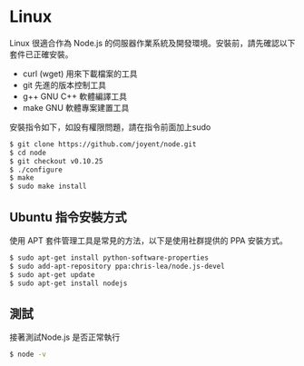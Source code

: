 # Linux

Linux 很適合作為 Node.js 的伺服器作業系統及開發環境。安裝前，請先確認以下套件已正確安裝。

* curl (wget) 用來下載檔案的工具
* git 先進的版本控制工具
* g++ GNU C++ 軟體編譯工具
* make GNU 軟體專案建置工具

安裝指令如下，如設有權限問題，請在指令前面加上sudo

```bash
$ git clone https://github.com/joyent/node.git
$ cd node
$ git checkout v0.10.25
$ ./configure
$ make
$ sudo make install
```

## Ubuntu 指令安裝方式

使用 APT 套件管理工具是常見的方法，以下是使用社群提供的 PPA 安裝方式。

```bash
$ sudo apt-get install python-software-properties
$ sudo add-apt-repository ppa:chris-lea/node.js-devel
$ sudo apt-get update
$ sudo apt-get install nodejs
```

## 測試

接著測試Node.js 是否正常執行

```bash
$ node -v
```
